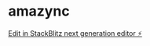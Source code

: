 # amazync

[Edit in StackBlitz next generation editor ⚡️](https://stackblitz.com/~/github.com/nirzaf/amazync)